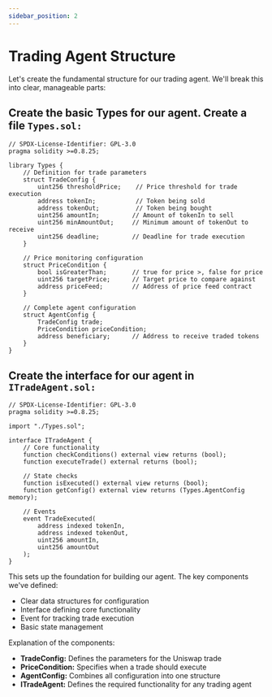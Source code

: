 ```yaml
---
sidebar_position: 2
---
```


# Trading Agent Structure

Let's create the fundamental structure for our trading agent. We'll break this into clear, manageable parts:

## Create the basic Types for our agent. Create a file `Types.sol:`

```solidity
// SPDX-License-Identifier: GPL-3.0
pragma solidity >=0.8.25;

library Types {
    // Definition for trade parameters
    struct TradeConfig {
        uint256 thresholdPrice;    // Price threshold for trade execution
        address tokenIn;           // Token being sold
        address tokenOut;          // Token being bought
        uint256 amountIn;         // Amount of tokenIn to sell
        uint256 minAmountOut;     // Minimum amount of tokenOut to receive
        uint256 deadline;         // Deadline for trade execution
    }

    // Price monitoring configuration
    struct PriceCondition {
        bool isGreaterThan;       // true for price >, false for price 
        uint256 targetPrice;      // Target price to compare against
        address priceFeed;        // Address of price feed contract
    }

    // Complete agent configuration
    struct AgentConfig {
        TradeConfig trade;
        PriceCondition priceCondition;
        address beneficiary;      // Address to receive traded tokens
    }
}
```

## Create the interface for our agent in `ITradeAgent.sol:`

```solidity
// SPDX-License-Identifier: GPL-3.0
pragma solidity >=0.8.25;

import "./Types.sol";

interface ITradeAgent {
    // Core functionality
    function checkConditions() external view returns (bool);
    function executeTrade() external returns (bool);
    
    // State checks
    function isExecuted() external view returns (bool);
    function getConfig() external view returns (Types.AgentConfig memory);
    
    // Events
    event TradeExecuted(
        address indexed tokenIn,
        address indexed tokenOut,
        uint256 amountIn,
        uint256 amountOut
    );
}
```

This sets up the foundation for building our agent. The key components we've defined:

- Clear data structures for configuration
- Interface defining core functionality
- Event for tracking trade execution
- Basic state management

Explanation of the components:

- **TradeConfig:** Defines the parameters for the Uniswap trade
- **PriceCondition:** Specifies when a trade should execute
- **AgentConfig:** Combines all configuration into one structure
- **ITradeAgent:** Defines the required functionality for any trading agent
